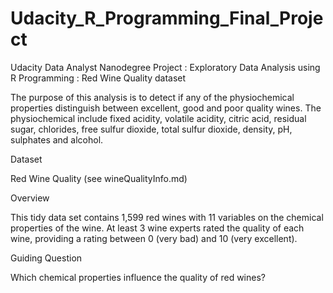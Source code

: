 # Udacity_R_Programming_Final_Project

Udacity Data Analyst Nanodegree Project : Exploratory Data Analysis using R Programming : Red Wine Quality dataset

The purpose of this analysis is to detect if any of the physiochemical properties distinguish between excellent, good and poor quality wines.  The physiochemical include fixed acidity, volatile acidity, citric acid, residual sugar, chlorides, free sulfur dioxide, total sulfur dioxide, density, pH, sulphates and alcohol.

Dataset

Red Wine Quality (see wineQualityInfo.md)

Overview

This tidy data set contains 1,599 red wines with 11 variables on the chemical properties of the wine. At least 3 wine experts rated the quality of each wine, providing a rating between 0 (very bad) and 10 (very excellent).

Guiding Question

Which chemical properties influence the quality of red wines?
